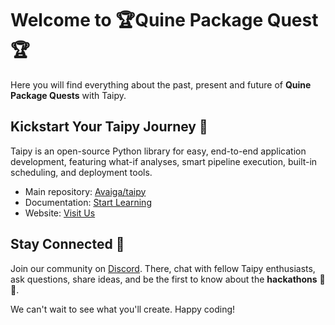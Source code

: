# Welcome to 🏆Quine Package Quest🏆

Here you will find everything about the past, present and future of **Quine Package Quests** with Taipy.

## Kickstart Your Taipy Journey 🚀
Taipy is an open-source Python library for easy, end-to-end application development, featuring what-if analyses, smart pipeline execution, built-in scheduling, and deployment tools.
- Main repository: [Avaiga/taipy](https://github.com/Avaiga/taipy)
- Documentation: [Start Learning](https://docs.taipy.io/en/latest/)
- Website: [Visit Us](https://www.taipy.io/)


## Stay Connected 🤝
 Join our community on [Discord](https://discord.com/invite/XcFhrJZru3). There, chat with fellow Taipy enthusiasts, ask questions, share ideas, and be the first to know about the **hackathons** 🐍✨.


We can't wait to see what you'll create. Happy coding! 
